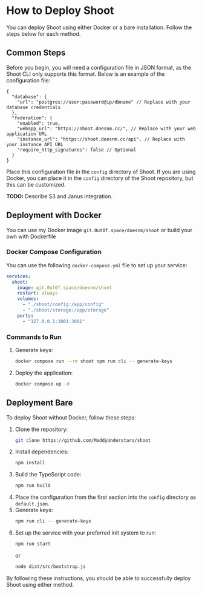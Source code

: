 # How to Deploy Shoot

You can deploy Shoot using either Docker or a bare installation. Follow the steps below for each method.

## Common Steps

Before you begin, you will need a configuration file in JSON format, as the Shoot CLI only supports this format. Below is an example of the configuration file:

```json5
{
  "database": {
    "url": "postgres://user:password@ip/dbname" // Replace with your database credentials
  },
  "federation": {
    "enabled": true,
    "webapp_url": "https://shoot.doesnm.cc/", // Replace with your web application URL
    "instance_url": "https://shoot.doesnm.cc/api", // Replace with your instance API URL
    "require_http_signatures": false // Optional
  }
}
```

Place this configuration file in the `config` directory of Shoot. If you are using Docker, you can place it in the `config` directory of the Shoot repository, but this can be customized.

**TODO:** Describe S3 and Janus integration.

## Deployment with Docker

You can use my Docker image `git.0ut0f.space/doesnm/shoot` or build your own with Dockerfile

### Docker Compose Configuration

You can use the following `docker-compose.yml` file to set up your service:

```yaml
services:
  shoot:
    image: git.0ut0f.space/doesnm/shoot
    restart: always
    volumes:
      - "./shoot/config:/app/config"
      - "./shoot/storage:/app/storage"
    ports:
      - "127.0.0.1:3001:3001"
```

### Commands to Run

1. Generate keys:
   ```bash
   docker compose run --rm shoot npm run cli -- generate-keys
   ```
2. Deploy the application:
   ```bash
   docker compose up -d
   ```

## Deployment Bare

To deploy Shoot without Docker, follow these steps:

1. Clone the repository:
   ```bash
   git clone https://github.com/MaddyUnderstars/shoot
   ```
2. Install dependencies:
   ```bash
   npm install
   ```
3. Build the TypeScript code:
   ```bash
   npm run build
   ```
4. Place the configuration from the first section into the `config` directory as `default.json`.
5. Generate keys:
   ```bash
   npm run cli -- generate-keys
   ```
6. Set up the service with your preferred init system to run:
   ```bash
   npm run start
   ```
   or
   ```bash
   node dist/src/bootstrap.js
   ```

By following these instructions, you should be able to successfully deploy Shoot using either method.